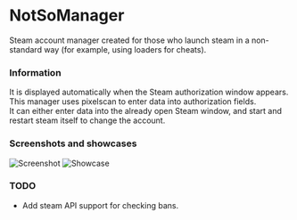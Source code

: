 # NotSoManager
Steam account manager created for those who launch steam in a non-standard way (for example, using loaders for cheats).

### Information
It is displayed automatically when the Steam authorization window appears.  
This manager uses pixelscan to enter data into authorization fields.  
It can either enter data into the already open Steam window, and start and restart steam itself to change the account.  

### Screenshots and showcases
![Screenshot](https://i.ibb.co/QkJSYPF/NVIDIA-Share-NPu9-KMq-Bh-X.png)
![Showcase](https://i.ibb.co/f2h639m/f-PJKSlja-IT.gif)

### TODO
- Add steam API support for checking bans.
